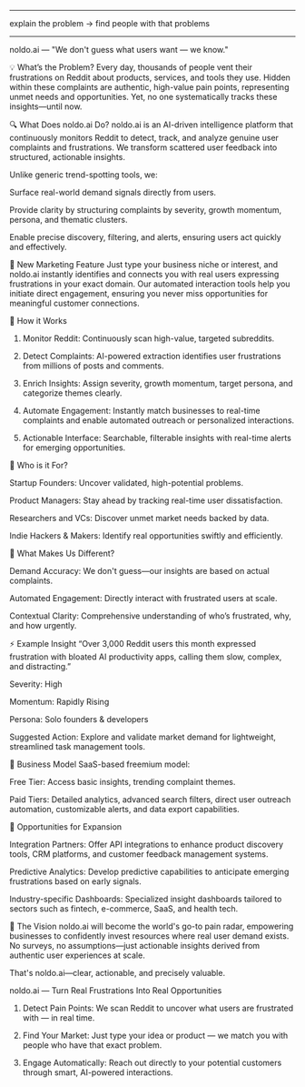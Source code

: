 -------------------------
explain the problem -> find people with that problems


-------------------------
noldo.ai — "We don't guess what users want — we know."

💡 What’s the Problem? Every day, thousands of people vent their frustrations on Reddit about products, services, and tools they use. Hidden within these complaints are authentic, high-value pain points, representing unmet needs and opportunities. Yet, no one systematically tracks these insights—until now.

🔍 What Does noldo.ai Do? noldo.ai is an AI-driven intelligence platform that continuously monitors Reddit to detect, track, and analyze genuine user complaints and frustrations. We transform scattered user feedback into structured, actionable insights.

Unlike generic trend-spotting tools, we:

Surface real-world demand signals directly from users.

Provide clarity by structuring complaints by severity, growth momentum, persona, and thematic clusters.

Enable precise discovery, filtering, and alerts, ensuring users act quickly and effectively.


🚀 New Marketing Feature Just type your business niche or interest, and noldo.ai instantly identifies and connects you with real users expressing frustrations in your exact domain. Our automated interaction tools help you initiate direct engagement, ensuring you never miss opportunities for meaningful customer connections.

🔧 How it Works

1. Monitor Reddit: Continuously scan high-value, targeted subreddits.


2. Detect Complaints: AI-powered extraction identifies user frustrations from millions of posts and comments.


3. Enrich Insights: Assign severity, growth momentum, target persona, and categorize themes clearly.


4. Automate Engagement: Instantly match businesses to real-time complaints and enable automated outreach or personalized interactions.


5. Actionable Interface: Searchable, filterable insights with real-time alerts for emerging opportunities.



👥 Who is it For?

Startup Founders: Uncover validated, high-potential problems.

Product Managers: Stay ahead by tracking real-time user dissatisfaction.

Researchers and VCs: Discover unmet market needs backed by data.

Indie Hackers & Makers: Identify real opportunities swiftly and efficiently.


🧠 What Makes Us Different?

Demand Accuracy: We don't guess—our insights are based on actual complaints.

Automated Engagement: Directly interact with frustrated users at scale.

Contextual Clarity: Comprehensive understanding of who’s frustrated, why, and how urgently.


⚡ Example Insight “Over 3,000 Reddit users this month expressed frustration with bloated AI productivity apps, calling them slow, complex, and distracting.”

Severity: High

Momentum: Rapidly Rising

Persona: Solo founders & developers

Suggested Action: Explore and validate market demand for lightweight, streamlined task management tools.


💸 Business Model SaaS-based freemium model:

Free Tier: Access basic insights, trending complaint themes.

Paid Tiers: Detailed analytics, advanced search filters, direct user outreach automation, customizable alerts, and data export capabilities.


🌟 Opportunities for Expansion

Integration Partners: Offer API integrations to enhance product discovery tools, CRM platforms, and customer feedback management systems.

Predictive Analytics: Develop predictive capabilities to anticipate emerging frustrations based on early signals.

Industry-specific Dashboards: Specialized insight dashboards tailored to sectors such as fintech, e-commerce, SaaS, and health tech.


🎯 The Vision noldo.ai will become the world's go-to pain radar, empowering businesses to confidently invest resources where real user demand exists. No surveys, no assumptions—just actionable insights derived from authentic user experiences at scale.

That's noldo.ai—clear, actionable, and precisely valuable.



noldo.ai — Turn Real Frustrations Into Real Opportunities

1. Detect Pain Points: We scan Reddit to uncover what users are frustrated with — in real time.


2. Find Your Market: Just type your idea or product — we match you with people who have that exact problem.


3. Engage Automatically: Reach out directly to your potential customers through smart, AI-powered interactions.